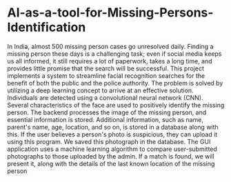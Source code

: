 # AI-as-a-tool-for-Missing-Persons-Identification

In India, almost 500 missing person cases go unresolved daily. Finding a missing person these
days is a challenging task; even if social media keeps us all informed, it still requires a lot of
paperwork, takes a long time, and provides little promise that the search will be successful. This
project implements a system to streamline facial recognition searches for the benefit of both the
public and the police authority. The problem is solved by utilizing a deep learning concept to
arrive at an effective solution. Individuals are detected using a convolutional neural network
(CNN). Several characteristics of the face are used to positively identify the missing person. The
backend processes the image of the missing person, and essential information is stored.
Additional information, such as name, parent's name, age, location, and so on, is stored in a
database along with this. If the user believes a person's photo is suspicious, they can upload it
using this program. We saved this photograph in the database. The GUI application uses a
machine learning algorithm to compare user-submitted photographs to those uploaded by the
admin. If a match is found, we will present it, along with the details of the last known location
of the missing person
